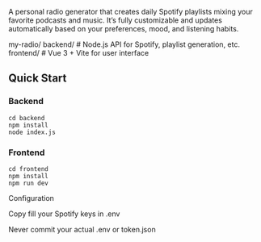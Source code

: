 A personal radio generator that creates daily Spotify playlists mixing your favorite podcasts and music.
It’s fully customizable and updates automatically based on your preferences, mood, and listening habits.

my-radio/
  backend/      # Node.js API for Spotify, playlist generation, etc.
  frontend/     # Vue 3 + Vite for user interface

## Quick Start

### Backend

```
cd backend
npm install
node index.js
```

### Frontend

```
cd frontend
npm install
npm run dev
```

Configuration

Copy fill your Spotify keys in .env

Never commit your actual .env or token.json
